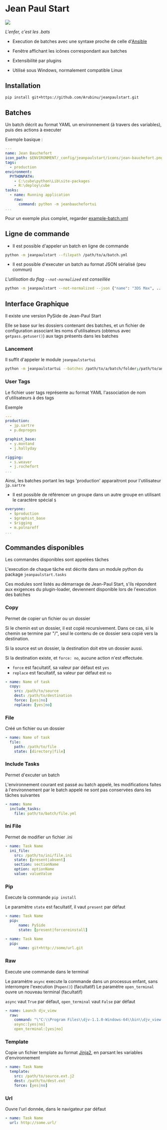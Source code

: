 # Jean Paul Start

![](jeanpaulstartui.jpg)

_L'enfer, c'est les .bats_

- Execution de batches avec une syntaxe proche de celle d'[Ansible](http://docs.ansible.com/ansible/latest/user_guide/playbooks.html)

- Fenêtre affichant les icônes correspondant aux batches

- Extensibilité par plugins

- Utilisé sous Windows, normalement compatible Linux

## Installation

````bash
pip install git+https://github.com/Arubinu/jeanpaulstart.git
````

## Batches

Un batch décrit au format YAML un environnement (à travers des variables), puis des actions à executer

Exemple basique :

````yaml
---
name: Jean Bauchefort
icon_path: $ENVIRONMENT/_config/jeanpaulstart/icons/jean-bauchefort.png
tags:
  - production
environment:
  PYTHONPATH:
    - C:\cube\python\Lib\site-packages
    - R:\deploy\cube
tasks:
  - name: Running application
    raw:
      command: python -m jeanbauchefortui
...
````

Pour un exemple plus complet, regarder [example-batch.yml](example-batch.yml)

## Ligne de commande

- Il est possible d'appeler un batch en ligne de commande 

````bash
python -m jeanpaulstart --filepath /path/to/a/batch.yml
````

- Il est possible d'executer un batch au format JSON sérialisé (peu commun)

_L'utilisation du flag `--not-normalized` est conseillée_

````bash
python -m jeanpaulstart --not-normalized --json {"name": "3DS Max", ... }
````

## Interface Graphique

Il existe une version PySide de Jean-Paul Start

Elle se base sur les dossiers contenant des batches, et un fichier de configuration associant les noms d'utilisateurs (obtenus avec `getpass.getuser()`) aux tags présents dans les batches

### Lancement

Il suffit d'appeler le module `jeanpaulstartui`

````bash
python -m jeanpaulstartui --batches /path/to/a/batch/folder;/path/to/another/folder --tags /path/to/user-tags.yml
````

### User Tags

Le fichier user tags représente au format YAML l'association de nom d'utilisateurs à des tags

Exemple

````yaml
---
production:
  - jp.sartre
  - p.deproges

graphist_base:
  - y.montand
  - j.hallyday

rigging:
  - s.weaver
  - j.rochefort
...
````

Ainsi, les batches portant les tags 'production' apparaitront pour l'utilisateur `jp.sartre`

- Il est possible de référencer un groupe dans un autre groupe en utilisant le caractère spécial `$`

````yaml
everyone:
  - $production
  - $graphist_base
  - $rigging
  - m.polnareff
...
````

## Commandes disponibles

Les commandes disponibles sont appelées tâches

L'execution de chaque tâche est décrite dans un module python du package `jeanpaulstart.tasks`

Ces modules sont listés au démarrage de Jean-Paul Start, s'ils répondent aux exigences du plugin-loader, deviennent disponible lors de l'execution des batches

### Copy

Permet de copier un fichier ou un dossier

Si le chemin est un dossier, il est copié recursivement. Dans ce cas, si le chemin se termine par "/", seul le contenu de ce dossier sera copié vers la destination.

Si la source est un dossier, la destination doit etre un dossier aussi.

Si la destination existe, et `force: no`, aucune action n'est effectuée.

- `force` est facultatif, sa valeur par défaut est `yes`
- `replace` est facultatif, sa valeur par défaut est `no`

````yaml
- name: Name of task
  copy:
    src: /path/to/source
    dest: /path/to/destination
    force: [yes|no]
    replace: [yes|no]
```` 

### File

Créé un fichier ou un dossier

````yaml
- name: Name of task
  file:
    path: /path/to/file
    state: [directory|file]
````

### Include Tasks

Permet d'excuter un batch

L'environnement courant est passé au batch appelé, les modifications faites à l'environnement par le batch appelé ne sont pas conservées dans les tâches suivantes

````yaml
- name: Name
  include_tasks:
    file: path/to/batch/file.yml
```` 

### Ini File

Permet de modifier un fichier .ini

````yaml
- name: Task Name
  ini_file:
    src: /path/to/ini/file.ini
    state: [present|absent]
    section: sectionName
    option: optionName
    value: valueValue
````

### Pip

Execute la commande `pip install`

Le paramètre `state` est facultatif, il vaut `present` par défaut

````yaml
- name: Task Name
  pip:
      name: PySide
      state: [present|forcereinstall]
````

````yaml
- name: Task Name
  pip:
      name: git+http://some/url.git
````

### Raw

Execute une commande dans le terminal

Le paramètre `async` execute la commande dans un processus enfant, sans interrompre l'execution (`Popen()`) (facultatif)
Le paramètre `open_terminal` ouvre un nouveau terminal (facultatif)

`async` vaut `True` par défaut, `open_terminal` vaut `False` par défaut

````yaml
- name: Launch djv_view
  raw: 
    command: "\"C:\\Program Files\\djv-1.1.0-Windows-64\\bin\\djv_view.exe\""
    async:[yes|no]
    open_terminal:[yes|no]
````

### Template

Copie un fichier template au format [Jinja2](http://jinja.pocoo.org/docs/2.10/), en parsant les variables d'environnement

````yaml
- name: Task Name
  template:
    src: /path/to/source.ext.j2
    dest: /path/to/dest.ext
    force: [yes|no]
````

### Url

Ouvre l'url donnée, dans le navigateur par défaut

````yaml
- name: Task Name
  url: http://some.url/
````
